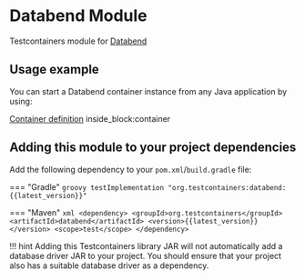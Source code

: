 # Databend Module

Testcontainers module for [Databend](https://hub.docker.com/r/datafuselabs/databend)

## Usage example

You can start a Databend container instance from any Java application by using:

<!--codeinclude-->
[Container definition](../../../modules/databend/src/test/java/org/testcontainers/databend/DatabendContainerTest.java) inside_block:container
<!--/codeinclude-->

## Adding this module to your project dependencies

Add the following dependency to your `pom.xml`/`build.gradle` file:

=== "Gradle"
    ```groovy
    testImplementation "org.testcontainers:databend:{{latest_version}}"
    ```

=== "Maven"
    ```xml
    <dependency>
        <groupId>org.testcontainers</groupId>
        <artifactId>databend</artifactId>
        <version>{{latest_version}}</version>
        <scope>test</scope>
    </dependency>
    ```

!!! hint
Adding this Testcontainers library JAR will not automatically add a database driver JAR to your project. You should ensure that your project also has a suitable database driver as a dependency.

